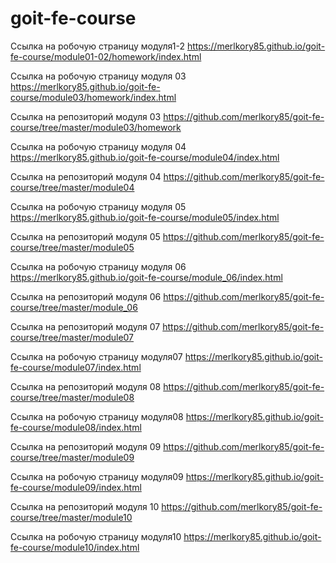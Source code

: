 # goit-fe-course
Ссылка на робочую страницу модуля1-2
https://merlkory85.github.io/goit-fe-course/module01-02/homework/index.html


Ссылка на робочую страницу модуля 03
https://merlkory85.github.io/goit-fe-course/module03/homework/index.html

Ссылка на репозиторий модуля 03
https://github.com/merlkory85/goit-fe-course/tree/master/module03/homework

Ссылка на робочую страницу модуля 04
https://merlkory85.github.io/goit-fe-course/module04/index.html

Ссылка на репозиторий модуля 04
https://github.com/merlkory85/goit-fe-course/tree/master/module04

Ссылка на робочую страницу модуля 05
https://merlkory85.github.io/goit-fe-course/module05/index.html

Ссылка на репозиторий модуля 05
https://github.com/merlkory85/goit-fe-course/tree/master/module05

Ссылка на робочую страницу модуля 06
https://merlkory85.github.io/goit-fe-course/module_06/index.html

Ссылка на репозиторий модуля 06
https://github.com/merlkory85/goit-fe-course/tree/master/module_06

Ссылка на репозиторий модуля 07
https://github.com/merlkory85/goit-fe-course/tree/master/module07

Ссылка на робочую страницу модуля07
https://merlkory85.github.io/goit-fe-course/module07/index.html


Ссылка на репозиторий модуля 08
https://github.com/merlkory85/goit-fe-course/tree/master/module08

Ссылка на робочую страницу модуля08
https://merlkory85.github.io/goit-fe-course/module08/index.html

Ссылка на репозиторий модуля 09
https://github.com/merlkory85/goit-fe-course/tree/master/module09

Ссылка на робочую страницу модуля09
https://merlkory85.github.io/goit-fe-course/module09/index.html

Ссылка на репозиторий модуля 10
https://github.com/merlkory85/goit-fe-course/tree/master/module10

Ссылка на робочую страницу модуля10
https://merlkory85.github.io/goit-fe-course/module10/index.html


